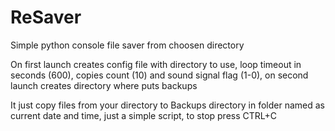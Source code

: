 # ReSaver
Simple python console file saver from choosen directory

On first launch creates config file with directory to use, loop timeout in seconds (600), copies count (10) and sound signal flag (1-0), on second launch creates directory where puts backups

It just copy files from your directory to Backups directory in folder named as current date and time, just a simple script, to stop press CTRL+C 
